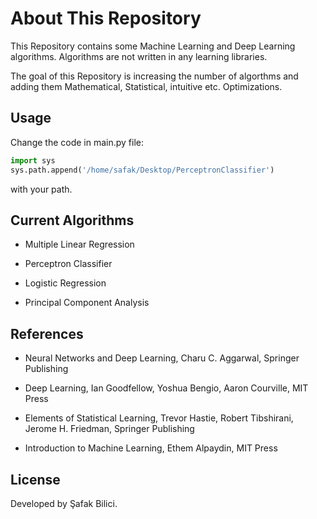 # About This Repository

This Repository contains some Machine Learning and Deep Learning algorithms. Algorithms are not written in any learning libraries. 

The goal of this Repository is increasing the number of algorthms and adding them Mathematical, Statistical, intuitive etc. Optimizations.

## Usage

Change the code in main.py file:
```python
import sys
sys.path.append('/home/safak/Desktop/PerceptronClassifier')
```
  with your path.

## Current Algorithms

- Multiple Linear Regression

- Perceptron Classifier

- Logistic Regression

- Principal Component Analysis

## References

- Neural Networks and Deep Learning, Charu C. Aggarwal, Springer Publishing

- Deep Learning, Ian Goodfellow, Yoshua Bengio, Aaron Courville, MIT Press

- Elements of Statistical Learning, Trevor Hastie, Robert Tibshirani, Jerome H. Friedman, Springer Publishing

- Introduction to Machine Learning, Ethem Alpaydin, MIT Press

## License

Developed by Şafak Bilici.
